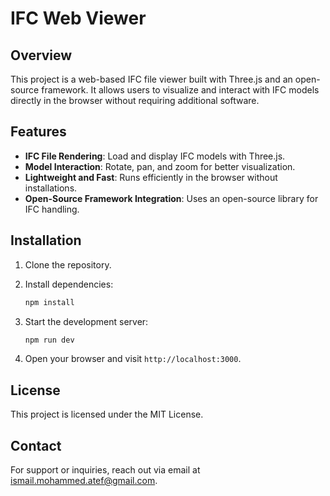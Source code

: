 # IFC Web Viewer

## Overview
This project is a web-based IFC file viewer built with Three.js and an open-source framework. It allows users to visualize and interact with IFC models directly in the browser without requiring additional software.

## Features
- **IFC File Rendering**: Load and display IFC models with Three.js.
- **Model Interaction**: Rotate, pan, and zoom for better visualization.
- **Lightweight and Fast**: Runs efficiently in the browser without installations.
- **Open-Source Framework Integration**: Uses an open-source library for IFC handling.

## Installation
1. Clone the repository.

2. Install dependencies:
   ```sh
   npm install
   ```
3. Start the development server:
   ```sh
   npm run dev
   ```
4. Open your browser and visit `http://localhost:3000`.



## License
This project is licensed under the MIT License.

## Contact
For support or inquiries, reach out via email at ismail.mohammed.atef@gmail.com.


